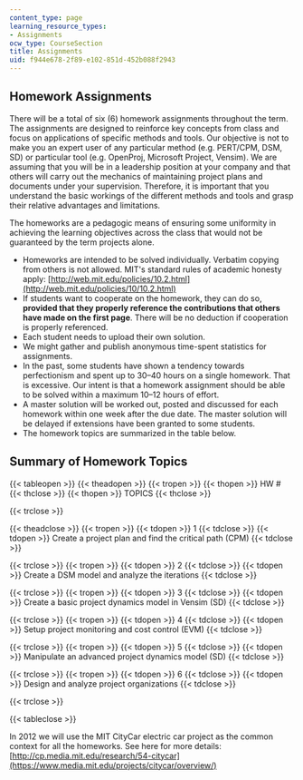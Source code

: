 ```yaml
---
content_type: page
learning_resource_types:
- Assignments
ocw_type: CourseSection
title: Assignments
uid: f944e678-2f89-e102-851d-452b088f2943
---
```


Homework Assignments
--------------------

There will be a total of six (6) homework assignments throughout the term. The assignments are designed to reinforce key concepts from class and focus on applications of specific methods and tools. Our objective is not to make you an expert user of any particular method (e.g. PERT/CPM, DSM, SD) or particular tool (e.g. OpenProj, Microsoft Project, Vensim). We are assuming that you will be in a leadership position at your company and that others will carry out the mechanics of maintaining project plans and documents under your supervision. Therefore, it is important that you understand the basic workings of the different methods and tools and grasp their relative advantages and limitations.

The homeworks are a pedagogic means of ensuring some uniformity in achieving the learning objectives across the class that would not be guaranteed by the term projects alone.

*   Homeworks are intended to be solved individually. Verbatim copying from others is not allowed. MIT's standard rules of academic honesty apply: [http://web.mit.edu/policies/10.2.html](http://web.mit.edu/policies/10/10.2.html)
*   If students want to cooperate on the homework, they can do so, **provided that they properly reference the contributions that others have made on the first page**. There will be no deduction if cooperation is properly referenced.
*   Each student needs to upload their own solution.
*   We might gather and publish anonymous time-spent statistics for assignments.
*   In the past, some students have shown a tendency towards perfectionism and spent up to 30–40 hours on a single homework. That is excessive. Our intent is that a homework assignment should be able to be solved within a maximum 10–12 hours of effort.
*   A master solution will be worked out, posted and discussed for each homework within one week after the due date. The master solution will be delayed if extensions have been granted to some students.
*   The homework topics are summarized in the table below.

Summary of Homework Topics
--------------------------

{{< tableopen >}}
{{< theadopen >}}
{{< tropen >}}
{{< thopen >}}
HW #
{{< thclose >}}
{{< thopen >}}
TOPICS
{{< thclose >}}

{{< trclose >}}

{{< theadclose >}}
{{< tropen >}}
{{< tdopen >}}
1
{{< tdclose >}}
{{< tdopen >}}
Create a project plan and find the critical path (CPM)
{{< tdclose >}}

{{< trclose >}}
{{< tropen >}}
{{< tdopen >}}
2
{{< tdclose >}}
{{< tdopen >}}
Create a DSM model and analyze the iterations
{{< tdclose >}}

{{< trclose >}}
{{< tropen >}}
{{< tdopen >}}
3
{{< tdclose >}}
{{< tdopen >}}
Create a basic project dynamics model in Vensim (SD)
{{< tdclose >}}

{{< trclose >}}
{{< tropen >}}
{{< tdopen >}}
4
{{< tdclose >}}
{{< tdopen >}}
Setup project monitoring and cost control (EVM)
{{< tdclose >}}

{{< trclose >}}
{{< tropen >}}
{{< tdopen >}}
5
{{< tdclose >}}
{{< tdopen >}}
Manipulate an advanced project dynamics model (SD)
{{< tdclose >}}

{{< trclose >}}
{{< tropen >}}
{{< tdopen >}}
6
{{< tdclose >}}
{{< tdopen >}}
Design and analyze project organizations
{{< tdclose >}}

{{< trclose >}}

{{< tableclose >}}

In 2012 we will use the MIT CityCar electric car project as the common context for all the homeworks. See here for more details: [http://cp.media.mit.edu/research/54-citycar](https://www.media.mit.edu/projects/citycar/overview/)